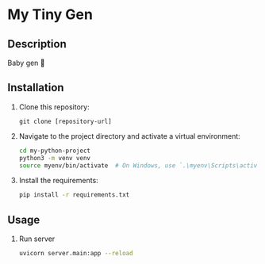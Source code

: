 # My Tiny Gen

## Description

Baby gen 🐣

## Installation

1. Clone this repository:
    ```
    git clone [repository-url]
    ```
    
2. Navigate to the project directory and activate a virtual environment:
    ```bash
    cd my-python-project
    python3 -m venv venv
    source myenv/bin/activate  # On Windows, use `.\myenv\Scripts\activate`
    ```

3. Install the requirements:
    ```bash
    pip install -r requirements.txt
    ```

## Usage

1. Run server
    ```bash
    uvicorn server.main:app --reload
    ```